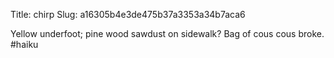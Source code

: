 Title: chirp
Slug: a16305b4e3de475b37a3353a34b7aca6

Yellow underfoot; pine wood sawdust on sidewalk? Bag of cous cous broke. #haiku
